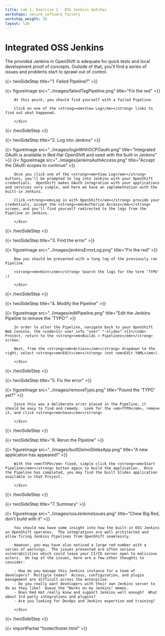 ```yaml
---
title: Lab 1, Exercise 2 - OSS Jenkins Gotchas
workshops: secure_software_factory
workshop_weight: 16
layout: lab
---
```


# Integrated OSS Jenkins

The provided Jenkins in OpenShift is adequate for quick tests and local development proof of concepts.  Outside of that, you'll find a series of issues and problems start to sprawl out of control.

{{< twoSideStep title="1. Failed Pipeline?" >}}
        <div class="col-sm-12 col-lg-8">
                {{< figureImage src="../images/failedTagPipeline.png" title="Fix the red" >}}
        </div>
        <div class="col-sm-12 col-lg-4">

        At this point, you should find yourself with a failed Pipeline.

        Click on one of the <strong><em>View Log</em></strong> links to find out what happened.

        </div>
{{< /twoSideStep >}}

{{< twoSideStep title="2. Log into Jenkins" >}}
        <div class="col-sm-12 col-lg-8">
                {{< figureImage src="../images/loginWithOCPOauth.png" title="Integrated OAuth is available in Red Hat OpenShift and used with the built-in Jenkins" >}}
                {{< figureImage src="../images/jenkinsAuthAccess.png" title="Accept the OAuth scopes to continue" >}}
        </div>
        <div class="col-sm-12 col-lg-4">

        Once you click one of the <strong><em>View Log</em></strong> buttons, you'll be prompted to log into Jenkins with your OpenShift credentials.  OpenShift makes OAuth integration with your applications and services very simple, and here we have an implementation with the built-in Jenkins.

        Click <strong><em>Log in with OpenShift</em></strong> provide your credentials, accept the <strong><em>Authorize Access</em></strong> screen, and you'll find yourself redirected to the logs from the Pipeline in Jenkins.

        </div>
{{< /twoSideStep >}}

{{< twoSideStep title="3. Find the error" >}}
        <div class="col-sm-12 col-lg-8">
                {{< figureImage src="../images/jenkinsErrorLog.png" title="Fix the red" >}}
        </div>
        <div class="col-sm-12 col-lg-4">

        Now you should be presented with a long log of the previously ran Pipeline.

        <strong><em>Hint</em></strong> Search the logs for the term 'TYPO' ;)

        </div>
{{< /twoSideStep >}}

{{< twoSideStep title="4. Modify the Pipeline" >}}
        <div class="col-sm-12 col-lg-8">
                {{< figureImage src="../images/editPipeline.png" title="Edit the Jenkins Pipeline to remove the 'TYPO'" >}}
        </div>
        <div class="col-sm-12 col-lg-4">

        In order to alter the Pipeline, navigate back to your OpenShift Web Console, the <code>{{< user_info "user" "-slides" >}}</code> Project, return to the <strong><em>Builds > Pipelines</em></strong> screen.

        Next, from the <strong><em>Actions</em></strong> dropdown to the right, select <strong><em>Edit</em></strong> (not <em>Edit YAML</em>).

        </div>
{{< /twoSideStep >}}

{{< twoSideStep title="5. Fix the error" >}}
        <div class="col-sm-12 col-lg-8">
                {{< figureImage src="../images/removeTypo.png" title="Found the 'TYPO' yet?" >}}
        </div>
        <div class="col-sm-12 col-lg-4">

        Since this was a deliberate error placed in the Pipeline, it should be easy to find and remedy.  Look for the <em>TYPO</em>, remove it, and click <strong><em>Save</em></strong>

        </div>
{{< /twoSideStep >}}

{{< twoSideStep title="6. Rerun the Pipeline" >}}
        <div class="col-sm-12 col-lg-8">
                {{< figureImage src="../images/builtDemoSlidesApp.png" title="A new application has appeared!" >}}
        </div>
        <div class="col-sm-12 col-lg-4">

        With the <em>TYPO</em> fixed, simple click the <strong><em>Start Pipeline</em></strong> button again to build the application.  Once the Pipeline has completed, you may find the built Slides application available in that Project.

        </div>
{{< /twoSideStep >}}

{{< twoSideStep title="7. Summary" >}}
        <div class="col-sm-12 col-lg-8">
                {{< figureImage src="../images/ossJenkinsIssues.png" title="Chew Big Red, don't build with it" >}}
        </div>
        <div class="col-sm-12 col-lg-4">

        You should now have some insight into how the built-in OSS Jenkins on OpenShift operates.  The integrations are well architected and allow firing Jenkins Pipelines from OpenShift seamlessly.

        However, you may have also noticed a large red number with a series of warnings.  The issues presented are often serious vulnerabilities which could leave your CI/CD server open to malicious actors.  On top of the issues, here are a few other thoughts to consider:

        - How do you manage this Jenkins instance for a team of developers?  Multiple teams?  Access, configuration, and plugin management are difficult across the enterprise.
        - Do you really want developers with their own Jenkins server to do as they like?  Queue the "Works on my Jenkins" memes.
        - Does Red Hat really know and support Jenkins well enough?  What about 3rd party integrations and plugins?
        - Are you looking for DevOps and Jenkins expertise and training?

        </div>
{{< /twoSideStep >}}

{{< importPartial "footer/footer.html" >}}
